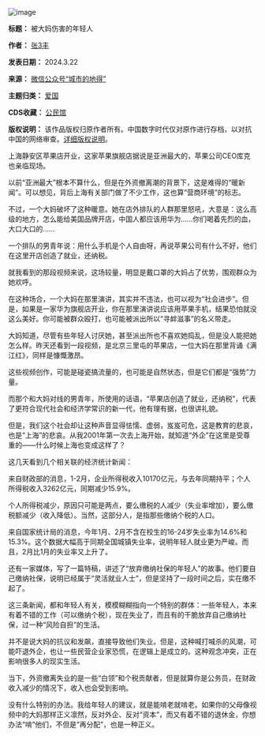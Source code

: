 ![image](https://chinadigitaltimes.net/chinese/files/2024/03/post-706131-65fe143fc6847.)




**标题：** 被大妈伤害的年轻人  

**作者：** [张3丰](https://chinadigitaltimes.net/space/张3丰)  

**发表日期：** 2024.3.22  

**来源：** [微信公众号“城市的地得”](https://web.archive.org/web/https://mp.weixin.qq.com/s/JGaz9BiKMeIUDsAxiL1Amw)  

**主题归类：** [爱国](https://chinadigitaltimes.net/space/爱国)  

**CDS收藏：** [公民馆](https://chinadigitaltimes.net/space/%E5%85%AC%E6%B0%91%E9%A6%86)  

**版权说明：** 该作品版权归原作者所有。中国数字时代仅对原作进行存档，以对抗中国的网络审查。[详细版权说明](https://chinadigitaltimes.net/chinese/copyright)。


上海静安区苹果店开业，这家苹果旗舰店据说是亚洲最大的，苹果公司CEO库克也亲临现场。


以前“亚洲最大”根本不算什么，但是在外资撤离潮的背景下，这是难得的“暖新闻”。可以想见，背后上海有关部门做了不少工作，这也算“营商环境”的标志。


不过，一个大妈破坏了这种暖意。她在店外排队的人群那里怒吼，大意是：这么高级的地方，怎么能给美国品牌开店，中国人都应该用华为……你们喝着先烈的血，大口大口的……


一个排队的男青年说：用什么手机是个人自由呀，再说苹果公司有什么不好，他们在这里开店创造了就业，还纳税。


就我看到的那段视频来说，这场较量，明显是戴口罩的大妈占了优势，围观群众为她欢呼。


在这种场合，一个大妈在那里演讲，其实并不违法，也可以视为“社会进步”。但是，如果是一家华为旗舰店开业，你在那里演讲说应该用苹果手机，结果恐怕就没这么美好。你可能被群众殴打，也可能被派出所以“寻衅滋事”的名义带走。


大妈知道，尽管有些年轻人讨厌她，甚至派出所也不喜欢她捣乱，但是没人能把她怎么样。昨天还看到一段视频，是北京三里屯的苹果店，一位大妈在那里背诵《满江红》，同样是慷慨激昂。


这些视频创作，可能是碰瓷搞流量的，也可能是自然状态，但是它们都是“强势”力量。


而那个和大妈对线的男青年，所使用的话语，“苹果店创造了就业，还纳税”，代表了更符合现代社会和经济学常识的新一代，他有理有据，也很讲礼貌。


但是，我们这个社会却让这种声音显得怯懦、虚弱，岌岌可危，这是教育的悲哀，也是“上海”的悲哀。从我2001年第一次去上海开始，就知道“外企”在这里是受尊重的——什么时候上海也变成这样了？


这几天看到几个相关联的经济统计新闻：


来自财政部的消息，1-2月，企业所得税收入10170亿元，与去年同期持平；个人所得税收入3262亿元，同期减少15.9%。


个人所得税减少，原因只可能是两点，要么缴税的人减少（失业率增加），要么缴税额减少（收入降低）。当然，这部分人，是指那些缴纳个税的人口。


来自国家统计局的消息，今年1月、2月不含在校生的16-24岁失业率为14.6%和15.3%。这个数据大幅高于同期全国城镇失业率，说明年轻人就业更为严峻。而且，2月比1月的失业率又上升了。


还有一家媒体，写了一篇特稿，讲述了“放弃缴纳社保的年轻人”的故事。他们要自己缴纳社保，说明已经属于“灵活就业人士”，但是坚持了一段时间之后，实在缴不起了。


这三条新闻，都和年轻人有关，模模糊糊指向一个特别的群体：一些年轻人，本来有着不错的工作（可以缴纳个税），现在失业了，而且有的干脆放弃自己缴纳社保，过一种“风险自担”的生活。


并不是说大妈的抗议和发飙，直接导致他们失业。但是，这种喊打喊杀的风潮，可能吓退外企，也让一些民营企业家恐慌，在逻辑上是成立的。这种观念冲突，正在影响很多人的现实生活。


当下，外资撤离失业的是一些“白领”和个税贡献者，但是就算你是公务员，在财政收入减少的情况下，收入也会受到影响。


没有什么特别的办法。我给年轻人的建议，就是能啃老就啃老。如果你的父母像视频中的大妈那样正义凛然，反对外企、反对“资本”，而又有着不错的退休金，你想办法“啃”他们，不但是“再分配”，也是一种正义。


